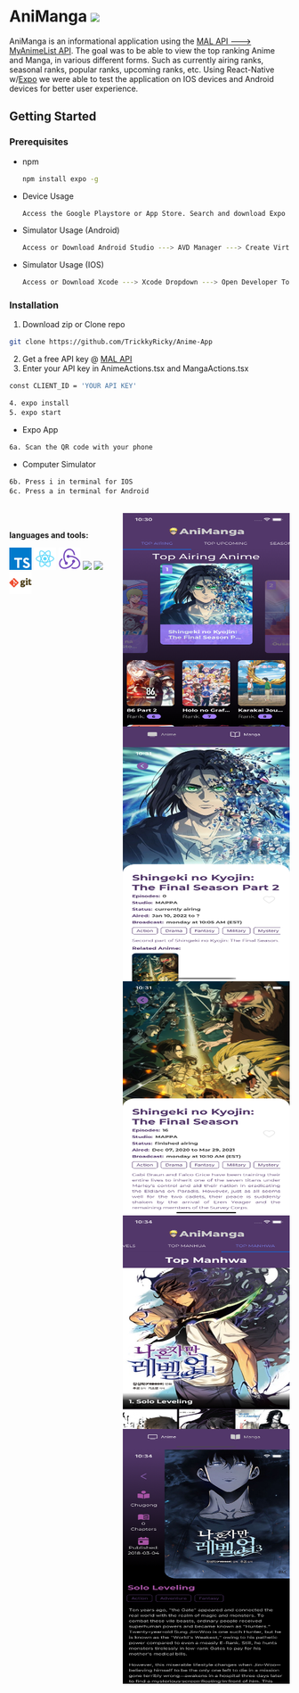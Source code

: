 # AniManga <img src="https://media.giphy.com/media/hvRJCLFzcasrR4ia7z/giphy.gif" width="25px">

AniManga is an informational application using the [MAL API ---> MyAnimeList API](https://myanimelist.net/apiconfig/references/api/v2). The goal was to be able to view the
top ranking Anime and Manga, in various different forms. Such as currently airing ranks, seasonal ranks, popular ranks, upcoming ranks, etc. Using React-Native w/[Expo](https://expo.dev/) we were able to test the application on IOS devices and Android devices for better user experience.

## Getting Started

### Prerequisites

- npm
  ```sh
  npm install expo -g
  ```
- Device Usage
  ```sh
  Access the Google Playstore or App Store. Search and download Expo Go
  ```
- Simulator Usage (Android)
  ```sh
  Access or Download Android Studio ---> AVD Manager ---> Create Virtual Device w/Play Store
  ```
- Simulator Usage (IOS)
  ```sh
  Access or Download Xcode ---> Xcode Dropdown ---> Open Developer Tools ---> Simulator
  ```

### Installation

1. Download zip or Clone repo

```sh
git clone https://github.com/TrickkyRicky/Anime-App
```

2. Get a free API key @ [MAL API](https://myanimelist.net/login.php?from=%2Fapiconfig&account_policy=AP1)
3. Enter your API key in AnimeActions.tsx and MangaActions.tsx

```sh
const CLIENT_ID = 'YOUR API KEY'
```

```sh
4. expo install
5. expo start
```

- Expo App

```sh
6a. Scan the QR code with your phone
```

- Computer Simulator

```sh
6b. Press i in terminal for IOS
6c. Press a in terminal for Android
```

<br />

<img align="right" alt="GIF" src="https://github.com/TrickkyRicky/Anime-App/blob/main/Readme/Anime.png" width="300" height="420" />
<img align="right" alt="GIF" src="https://github.com/TrickkyRicky/Anime-App/blob/main/Readme/AnimeDetails2.png" width="300" height="420" />
<img align="right" alt="GIF" src="https://github.com/TrickkyRicky/Anime-App/blob/main/Readme/AnimeDetails.png" width="300" height="420" />
<img align="right" alt="GIF" src="https://github.com/TrickkyRicky/Anime-App/blob/main/Readme/Manga.png" width="300" height="420" />
<img align="right" alt="GIF" src="https://github.com/TrickkyRicky/Anime-App/blob/main/Readme/MangaDetail.png" width="300" height="420" />

<br />

**languages and tools:**

<code><img height="40" src="https://raw.githubusercontent.com/github/explore/80688e429a7d4ef2fca1e82350fe8e3517d3494d/topics/typescript/typescript.png"></code>
<code><img height="40" src="https://raw.githubusercontent.com/github/explore/80688e429a7d4ef2fca1e82350fe8e3517d3494d/topics/react-native/react-native.png"></code>
<code><img height="40" src="https://raw.githubusercontent.com/github/explore/80688e429a7d4ef2fca1e82350fe8e3517d3494d/topics/redux/redux.png"></code>
<code><img height="40" src="https://reactnavigation.org/img/spiro.svg"></code>
<code><img height="40" src="https://static.expo.dev/static/brand/square-512x512.png"></code>
<code><img height="40" src="https://raw.githubusercontent.com/github/explore/80688e429a7d4ef2fca1e82350fe8e3517d3494d/topics/git/git.png"></code>
